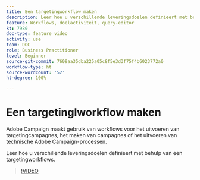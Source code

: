 ```yaml
---
title: Een targetingworkflow maken
description: Leer hoe u verschillende leveringsdoelen definieert met behulp van een targetingworkflows.
feature: Workflows, doelactiviteit, query-editor
kt: 7980
doc-type: feature video
activity: use
team: DOC
role: Business Practitioner
level: Beginner
source-git-commit: 7609aa35dba225a05c8f5e3d3f75f4b6023772a0
workflow-type: ht
source-wordcount: '52'
ht-degree: 100%

---
```


# Een targetinglworkflow maken

Adobe Campaign maakt gebruik van workflows voor het uitvoeren van targetingcampagnes, het maken van campagnes of het uitvoeren van technische Adobe Campaign-processen.

Leer hoe u verschillende leveringsdoelen definieert met behulp van een targetingworkflows.

>[!VIDEO](https://video.tv.adobe.com/v/25605?quality=12)
